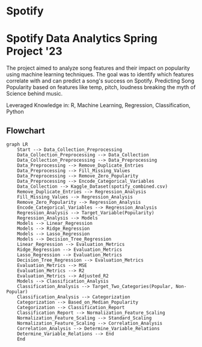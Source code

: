 # Spotify

# Spotify Data Analytics Spring Project '23

The project aimed to analyze song features and their impact on popularity using machine
learning techniques. The goal was to identify which features correlate with and can predict
a song's success on Spotify.
Predicting Song Popularity based on features like temp, pitch, loudness breaking the myth of Science behind music.


Leveraged Knowledge in: R, Machine Learning, Regression, Classification, Python

## Flowchart

```mermaid
graph LR
    Start --> Data_Collection_Preprocessing
    Data_Collection_Preprocessing --> Data_Collection
    Data_Collection_Preprocessing --> Data_Preprocessing
    Data_Preprocessing --> Remove_Duplicate_Entries
    Data_Preprocessing --> Fill_Missing_Values
    Data_Preprocessing --> Remove_Zero_Popularity
    Data_Preprocessing --> Encode_Categorical_Variables
    Data_Collection --> Kaggle_Dataset(spotify_combined.csv)
    Remove_Duplicate_Entries --> Regression_Analysis
    Fill_Missing_Values --> Regression_Analysis
    Remove_Zero_Popularity --> Regression_Analysis
    Encode_Categorical_Variables --> Regression_Analysis
    Regression_Analysis --> Target_Variable(Popularity)
    Regression_Analysis --> Models
    Models --> Linear_Regression
    Models --> Ridge_Regression
    Models --> Lasso_Regression
    Models --> Decision_Tree_Regression
    Linear_Regression --> Evaluation_Metrics
    Ridge_Regression --> Evaluation_Metrics
    Lasso_Regression --> Evaluation_Metrics
    Decision_Tree_Regression --> Evaluation_Metrics
    Evaluation_Metrics --> MSE
    Evaluation_Metrics --> R2
    Evaluation_Metrics --> Adjusted_R2
    Models --> Classification_Analysis
    Classification_Analysis --> Target_Two_Categories(Popular, Non-Popular)
    Classification_Analysis --> Categorization
    Categorization --> Based_on_Median_Popularity
    Categorization --> Classification_Report
    Classification_Report --> Normalization_Feature_Scaling
    Normalization_Feature_Scaling --> Standard_Scaling
    Normalization_Feature_Scaling --> Correlation_Analysis
    Correlation_Analysis --> Determine_Variable_Relations
    Determine_Variable_Relations --> End
    End


